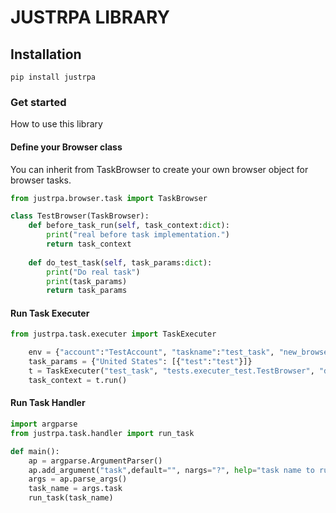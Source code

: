 # JUSTRPA LIBRARY

## Installation
```
pip install justrpa
```

### Get started
How to use this library

#### Define your Browser class 

You can inherit from TaskBrowser to create your own browser object for browser tasks.

```Python
from justrpa.browser.task import TaskBrowser

class TestBrowser(TaskBrowser):
    def before_task_run(self, task_context:dict):
        print("real before task implementation.")
        return task_context
    
    def do_test_task(self, task_params:dict):
        print("Do real task")
        print(task_params)
        return task_params
```
#### Run Task Executer

```Python
from justrpa.task.executer import TaskExecuter 

    env = {"account":"TestAccount", "taskname":"test_task", "new_browser":1, "headless":1}
    task_params = {"United States": [{"test":"test"}]}
    t = TaskExecuter("test_task", "tests.executer_test.TestBrowser", "do_test_task", env, task_params)
    task_context = t.run()
```

#### Run Task Handler

```Python
import argparse
from justrpa.task.handler import run_task

def main():
    ap = argparse.ArgumentParser()
    ap.add_argument("task",default="", nargs="?", help="task name to run")
    args = ap.parse_args()
    task_name = args.task
    run_task(task_name)
```